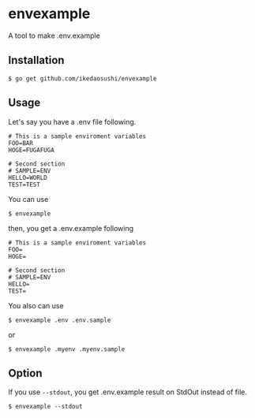 # envexample
A tool to make .env.example

## Installation

```
$ go get github.com/ikedaosushi/envexample
```

## Usage

Let's say you have a .env file following.

```
# This is a sample enviroment variables
FOO=BAR
HOGE=FUGAFUGA

# Second section
# SAMPLE=ENV
HELLO=WORLD
TEST=TEST
```

You can use

```
$ envexample
```

then, you get a .env.example following

```
# This is a sample enviroment variables
FOO=
HOGE=

# Second section
# SAMPLE=ENV
HELLO=
TEST=
```

You also can use

```
$ envexample .env .env.sample
```

or

```
$ envexample .myenv .myenv.sample
```

## Option

If you use `--stdout`, you get .env.example result on StdOut instead of file.

```
$ envexample --stdout
```